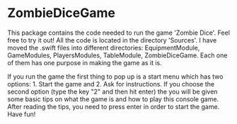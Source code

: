 # ZombieDiceGame

This package contains the code needed to run the game 'Zombie Dice'. Feel free to try it out! All the code is located in the directory 'Sources'. I have moved the .swift files into different directories: EquipmentModule, GameModules, PlayersModules, TableModule, ZombieDiceGame. Each one of them has one purpose in making the game as it is.

If you run the game the first thing to pop up is a start menu which has two options: 1. Start the game and 2. Ask for instructions. If you choose the second option (type the key "2" and then hit enter) the you will be given some basic tips on what the game is and how to play this console game. After reading the tips, you need to press enter in order to start the game. Have fun!
